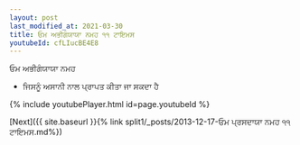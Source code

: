 ```yaml
---
layout: post
last_modified_at: 2021-03-30
title: ਓਮ ਅਭੀਗੰਯਾਯਾ ਨਮਹ ੧੧ ਟਾਇਮਸ
youtubeId: cfLIucBE4E8
---
```

 
 
 ਓਮ ਅਭੀਗੰਯਾਯਾ ਨਮਹ  
 
 -  ਜਿਸਨੂੰ ਅਸਾਨੀ ਨਾਲ ਪ੍ਰਾਪਤ ਕੀਤਾ ਜਾ ਸਕਦਾ ਹੈ 
 
  
 
  
 
 
 
 
 
 


{% include youtubePlayer.html id=page.youtubeId %}
 
[Next]({{ site.baseurl }}{% link  split1/_posts/2013-12-17-ਓਮ ਪ੍ਰਸਦਾਯਾ ਨਮਹ ੧੧ ਟਾਇਮਸ.md%})
 
